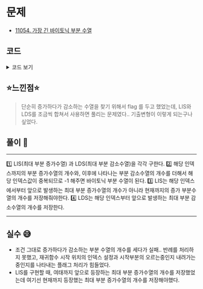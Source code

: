 # 문제
- [11054. 가장 긴 바이토닉 부분 수열](https://www.acmicpc.net/problem/11054)

## 코드

<details><summary> 코드 보기 </summary>

``` java
import java.io.BufferedReader;
import java.io.IOException;
import java.io.InputStreamReader;
import java.util.Arrays;
import java.util.StringTokenizer;

public class Q11054 {
    static int arr[] = new int [1001], n, cache[][] = new int [1001][2];
    public static void main(String[] args) throws IOException {
        init();
        solution();
    }

    private static void solution() {
        for (int i = 1; i <= n ; i++) {
            make_LIS(i);
            make_LDS(i);
        }

        int ans = 0;
        for (int i = 1; i <= n; i++) {
            int value = cache[i][0] + cache[i][1] - 1;
            if(ans < value) ans = value;
        }
        System.out.println(ans);
    }

    private static int make_LDS(int s) {
        if(s > n) return 0;
        if(cache[s][1] != -1) return cache[s][1];
        int ret = 1;
        for (int i = s + 1; i <= n; i++) {
            if(arr[i] < arr[s])
                ret = Math.max(ret, 1 + make_LDS(i));
        }
        return cache[s][1] = ret;
    }

    private static int make_LIS(int s) {
        if(s <= 0) return 0;
        if(cache[s][0] != -1) return cache[s][0];
        int ret = 1;
        for (int i = s - 1; i > 0; --i) {
            if(arr[i] < arr[s]){
                ret = Math.max(ret, 1 + make_LIS(i));
            }
        }
        return cache[s][0] = ret;
    }

    private static void init() throws IOException {
        BufferedReader br = new BufferedReader(new InputStreamReader(System.in));
        StringTokenizer st = new StringTokenizer(br.readLine());
        n = Integer.parseInt(st.nextToken());
        st = new StringTokenizer(br.readLine());
        for (int i = 1; i <= n; i++){
            arr[i] = Integer.parseInt(st.nextToken());
            Arrays.fill(cache[i], -1);
        }
    }
}

```

</details>

## ⭐️느낀점⭐️
> 단순히 증가하다가 감소하는 수열을 찾기 위해서 flag 를 두고 했었는데, LIS와 LDS를 조금씩 합쳐서 사용하면 풀리는 문제였다.. 기출변형이 이렇게 되는구나 싶었다.
> 
 
## 풀이 📣
<hr/>
1️⃣ LIS(최대 부분 증가수열) 과 LDS(최대 부분 감소수열)을 각각 구한다.
2️⃣ 해당 인덱스까지의 부분 증가수열의 개수와, 이후에 나타나는 부분 감소수열의 개수를 더해서 해당 인덱스값이 중복되므로 -1 해주면 바이토닉 부분 수열이 된다.
3️⃣ LIS는 해당 인덱스에서부터 앞으로 발생하는 최대 부분 증가수열의 개수가 아니라 현재까지의 증가 부분수열의 개수를 저장해줘야한다. 
4️⃣ LDS는 해당 인덱스부터 앞으로 발생하는 최대 부분 감소수열의 개수를 저장한다.

<hr/>

## 실수 😅
- 조건 그대로 증가하다가 감소하는 부분 수열의 개수를 세다가 실패.. 반례를 처리하지 못했고, 재귀함수 시작 위치의 인덱스 설정과 시작부분의 오르는중인지 내려가는 중인지를 나타내는 플래그 처리가 힘들었다.
- LIS를 구현할 때, 여태까지 앞으로 등장하는 최대 부분 증가수열의 개수를 저장했었는데 여기선 현재까지 등장했는 최대 부분 증가수열의 개수를 저장해야했다.